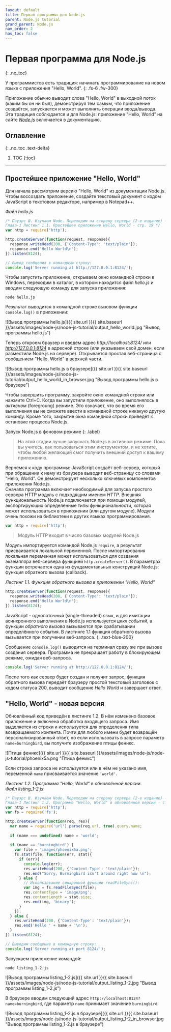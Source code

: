 ```yaml
---
layout: default
title: Первая программа для Node.js
parent: Node.js tutorial
grand_parent: Node.js
nav_order: 2
has_toc: false
---
```


# Первая программа для Node.js
{: .no_toc}

У программистов есть традиция: начинать программирование на новом языке с приложения "Hello, World". 
{: .fs-6 .fw-300}

Приложение обычно выводит слова "Hello, World" в выходной поток (каким бы он ни был), демонстрируя тем самым, что 
приложение создаётся, запускается и может выполнять операции ввода/вывода.   
Эта традиция соблюдается и для Node.js: приложение "Hello, World" на сайте _[Node.js](https://nodejs.org)_ включается в 
документацию. 

## Оглавление
{: .no_toc .text-delta}

1. TOC
{:toc}

---

## Простейшее приложение "Hello, World"

Для начала рассмотрим версию "Hello, World" из документации Node.js. Чтобы воссоздать приложение, создайте текстовый документ 
с кодом JavaScript в текстовом редакторе, например в Notepad++. 

_Файл hello.js_
```javascript
/* Пауэрс Ш. Изучаем Node. Переходим на сторону сервера (2-е издание) - 2017
Глава-1 Листинг 1.1. Простейшее приложение Hello, World - стр. 19 */
var http = require('http');

http.createServer(function(request, response){
  response.writeHead(200, {'Content-Type': 'text/plain'});
  response.end('Hello World\n');
}).listen(8124);

// Вывод сообщения в командную строку:
console.log('Server running at http://127.0.0.1:8124/');
```

Чтобы запустить приложение, открываем окно командной строки в Windows, переходим в каталог, в котором находится файл _hello.js_ 
и вводим следующую команду для запуска приложения: 

```
node hello.js
```

Результат выводится в командной строке вызовом функции `console.log()` в приложении: 

![Вывод программы hello.js]({{ site.url }}{{ site.baseurl }}/assets/images/node-js/node-js-tutorial/output_hello_world.jpg "Вывод программы hello.js")

Теперь откроем браузер и введём адрес _http://localhost:8124/_ или _http://127.0.0.1:8124_ в адресной строке (или указываем 
свой домен, если разместили Node.js на сервере). Открывается простая веб-страница с сообщением "Hello, World" в верхней части. 

![Вывод программы hello.js в браузере]({{ site.url }}{{ site.baseurl }}/assets/images/node-js/node-js-tutorial/output_hello_world_in_browser.jpg "Вывод программы hello.js в браузере")

Чтобы завершить программу, закройте окно командной строки или нажмите Ctrl+C. Когда вы запустили приложение, оно 
выполнялось в _активном_ (foregroung) режиме. Это означает, что во время его выполнения вы не сможете ввести в командной 
строке никакую другую команду. 
Кроме того, закрытие окна командной строки приведёт к остановке процесса Node.js.

Запуск Node.js в фоновом режиме
{: .label}
> На этой стадии лучше запускать Node.js в активном режиме. Пока вы учитесь, как пользоваться этим инструментом, и не 
хотите, чтобы любой желающий смог получить внешний доступ к вашему приложению. 

Вернёмся к коду программы: JavaScript создаёт веб-сервер, который при обращении к нему из браузера выводит веб-страницу со словами 
"Hello, World". Он демонстрирует несколько ключевых компонентов приложения Node.js.   
Сначала программа включает необходимый для запуска простого сервера HTTP модуль с подходящим именем _HTTP_. Внешняя функциональность 
Node.js подключается при помощи модулей, экспортирующих определённые типы функциональности, которая может использоваться в приложении 
(или другом модуле). Модули очень похожи на библиотеки в других языках программирования. 

```javascript
var http = require('http');
```

> Модуль HTTP входит в число базовых модулей Node.js

Модуль импортируется командой Node.js `require`, а результат присваивается локальной переменной. После импортирования локальная 
переменная может использоваться для создания экземпляра веб-сервера функцией `http.createServer()`. В параметрах функции 
встречается одна из фундаментальных конструкций Node.js: функция обратного вызова (callback). 

_Листинг 1.1. Функция обратного вызова в приложении "Hello, World"_
```javascript
http.createServer(function(request, response){
  response.writeHead(200, {'Content-Type': 'text/plain'});
  response.end('Hello World\n');
}).listen(8124);
```

JavaScript - однопоточный (single-threaded) язык, и для имитации асинхронного выполнения в Node.js используется _цикл событий_, 
а функции _обратного вызова_ вызываются при срабатывании определённого события. В листинге 1.1 функция обратного вызова 
вызывается при получении веб-запроса.
{: .text-blue-200}

Сообщение `console.log()` выводится на терминал сразу же при вызове создания сервера. Программа не прекращает работу в блокирующем 
режиме, ожидая веб-запроса.

```javascript
console.log('Server running at http://127.0.0.1:8124/');
```

После того как сервер будет создан и получит запрос, функция обратного вызова передаёт браузеру простой текстовый заголовок 
с кодом статуса 200, выводит сообщение _Hello World_ и завершает ответ.

## "Hello, World" - новая версия

Обновлённый код приведён в листинге 1.2. В нём изменено базовое приложение и включена обработка входящего запроса. Имя выделяется 
из строки и используется для определения типа возвращаемого контента. Почти для любого имени будет возвращён персонализированный ответ, 
но если использовать в запросе параметр `name=burningbird`, вы получите изображение птицы феникс.

![Птица феникс]({{ site.url }}{{ site.baseurl }}/assets/images/node-js/node-js-tutorial/phoenix5a.png "Птица феникс")

Если строка запроса не используется или 
в нём не указано имя, переменной `name` присваивается значение `'world'`.

_Листинг 1.2. Программа "Hello, World" в обновлённой версии_.   
_Файл listing_1-2.js_
```javascript
/* Пауэрс Ш. Изучаем Node. Переходим на сторону сервера (2-е издание) - 2017
Глава-1 Листинг 1.2. Программа "Hello, World" в обновлённой версии - стр. 22 */
var http = require('http');
var fs = require('fs');

http.createServer(function(req, res){
  var name = require('url').parse(req.url, true).query.name;
  
  if (name === undefined) name = 'world';
  
  if (name == 'burningbird') {
    var file = 'images/phoenix5a.png';
    fs.stat(file, function(err, stat){
      if (err){
        console.log(err);
        res.writeHead(200, {'Content-Type': 'text/plain'});
        res.end("Sorry, Burningbird isn't around right now \n");
      } else {
        // Использование синхронной функции readFileSync():
        var img = fs.readFileSync(file);
        res.contentType = 'image/png';
        res.contentLength = stat.size;
        res.end(img, 'binary');
      }
    });
  } else {
    res.writeHead(200, {'Content-Type': 'text/plain'});
    res.end('Hello ' + name + '\n');
  }
}).listen(8124);

// Выводим сообщение в командную строку:
console.log('Server running at port 8124/');
```

Запускаем приложение командой: 

```
node listing_1-2.js
```

![Вывод программы listing_1-2.js]({{ site.url }}{{ site.baseurl }}/assets/images/node-js/node-js-tutorial/output_listing_1-2.jpg "Вывод программы listing_1-2.js")

В браузере вводим следующий адрес `http://localhost:8124?name=burningbird`, где параметр `name` принимает значение `burningbird`. 

![Вывод программы listing_1-2.js в браузере]({{ site.url }}{{ site.baseurl }}/assets/images/node-js/node-js-tutorial/output_listing_1-2_in_browser.jpg "Вывод программы listing_1-2.js в браузере")

